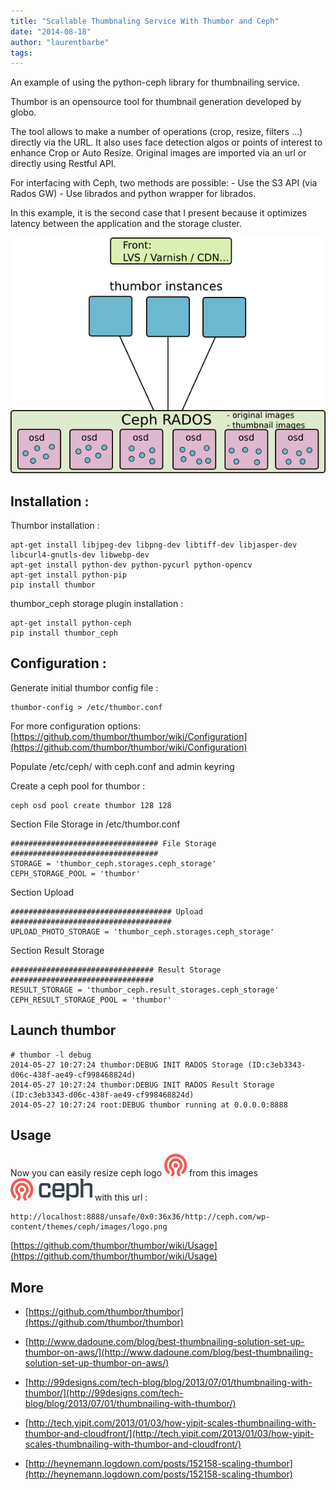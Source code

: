 ```yaml
---
title: "Scallable Thumbnaling Service With Thumbor and Ceph"
date: "2014-08-18"
author: "laurentbarbe"
tags: 
---
```


An example of using the python-ceph library for thumbnailing service.

Thumbor is an opensource tool for thumbnail generation developed by globo.

The tool allows to make a number of operations (crop, resize, filters …) directly via the URL. It also uses face detection algos or points of interest to enhance Crop or Auto Resize. Original images are imported via an url or directly using Restful API.

For interfacing with Ceph, two methods are possible: - Use the S3 API (via Rados GW) - Use librados and python wrapper for librados.

In this example, it is the second case that I present because it optimizes latency between the application and the storage cluster.

![](images/img015.png)

## Installation :

Thumbor installation :

```
apt-get install libjpeg-dev libpng-dev libtiff-dev libjasper-dev libcurl4-gnutls-dev libwebp-dev
apt-get install python-dev python-pycurl python-opencv
apt-get install python-pip
pip install thumbor
```

thumbor\_ceph storage plugin installation :

```
apt-get install python-ceph
pip install thumbor_ceph
```

## Configuration :

Generate initial thumbor config file :

```
thumbor-config > /etc/thumbor.conf
```

For more configuration options: [https://github.com/thumbor/thumbor/wiki/Configuration](https://github.com/thumbor/thumbor/wiki/Configuration)

Populate /etc/ceph/ with ceph.conf and admin keyring

Create a ceph pool for thumbor :

```
ceph osd pool create thumbor 128 128
```

Section File Storage in /etc/thumbor.conf

```
################################# File Storage #################################
STORAGE = 'thumbor_ceph.storages.ceph_storage'
CEPH_STORAGE_POOL = 'thumbor'
```

Section Upload

```
#################################### Upload ####################################
UPLOAD_PHOTO_STORAGE = 'thumbor_ceph.storages.ceph_storage'
```

Section Result Storage

```
################################ Result Storage ################################
RESULT_STORAGE = 'thumbor_ceph.result_storages.ceph_storage'
CEPH_RESULT_STORAGE_POOL = 'thumbor'
```

## Launch thumbor

```
# thumbor -l debug
2014-05-27 10:27:24 thumbor:DEBUG INIT RADOS Storage (ID:c3eb3343-d06c-438f-ae49-cf998468824d)
2014-05-27 10:27:24 thumbor:DEBUG INIT RADOS Result Storage (ID:c3eb3343-d06c-438f-ae49-cf998468824d)
2014-05-27 10:27:24 root:DEBUG thumbor running at 0.0.0.0:8888
```

## Usage

Now you can easily resize ceph logo ![](images/img016.png) from this images ![](images/img017.png) with this url :

```
http://localhost:8888/unsafe/0x0:36x36/http://ceph.com/wp-content/themes/ceph/images/logo.png
```

[https://github.com/thumbor/thumbor/wiki/Usage](https://github.com/thumbor/thumbor/wiki/Usage)

## More

- [https://github.com/thumbor/thumbor](https://github.com/thumbor/thumbor)
    
- [http://www.dadoune.com/blog/best-thumbnailing-solution-set-up-thumbor-on-aws/](http://www.dadoune.com/blog/best-thumbnailing-solution-set-up-thumbor-on-aws/)
    
- [http://99designs.com/tech-blog/blog/2013/07/01/thumbnailing-with-thumbor/](http://99designs.com/tech-blog/blog/2013/07/01/thumbnailing-with-thumbor/)
- [http://tech.yipit.com/2013/01/03/how-yipit-scales-thumbnailing-with-thumbor-and-cloudfront/](http://tech.yipit.com/2013/01/03/how-yipit-scales-thumbnailing-with-thumbor-and-cloudfront/)
- [http://heynemann.logdown.com/posts/152158-scaling-thumbor](http://heynemann.logdown.com/posts/152158-scaling-thumbor)
